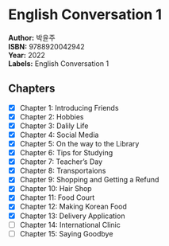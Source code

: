 # English Conversation 1
**Author:** 박윤주 <br/>
**ISBN:** 9788920042942 <br/>
**Year:** 2022 <br/>
**Labels:** English Conversation 1

## Chapters
- [x] Chapter 1: Introducing Friends
- [x] Chapter 2: Hobbies
- [x] Chapter 3: Dalily Life
- [x] Chapter 4: Social Media
- [x] Chapter 5: On the way to the Library
- [x] Chapter 6: Tips for Studying
- [x] Chapter 7: Teacher’s Day
- [x] Chapter 8: Transportaions
- [x] Chapter 9: Shopping and Getting a Refund
- [x] Chapter 10: Hair Shop
- [x] Chapter 11: Food Court
- [x] Chapter 12: Making Korean Food
- [x] Chapter 13: Delivery Application
- [ ] Chapter 14: International Clinic
- [ ] Chapter 15: Saying Goodbye

